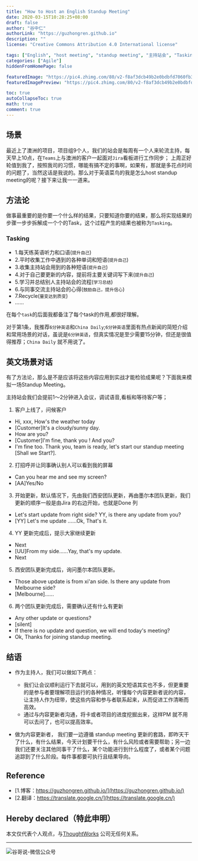 ```yaml
---
title: "How to Host an English Standup Meeting"
date: 2020-03-15T10:28:25+08:00
draft: false
author: "谷中仁"
authorLink: "https://guzhongren.github.io"
description: ""
license: "Creative Commons Attribution 4.0 International license"

tags: ["English", "host meeting", "standup meeting", "主持站会", "Tasking", "Agile"]
categories: ["Agile"]
hiddenFromHomePage: false

featuredImage: "https://pic4.zhimg.com/80/v2-f8af3dcb49b2e0bdbfd7060fb36bdd5f.jpg"
featuredImagePreview: "https://pic4.zhimg.com/80/v2-f8af3dcb49b2e0bdbfd7060fb36bdd5f.jpg"

toc: true
autoCollapseToc: true
math: true
comment: true
---
```


## 场景

最近上了澳洲的项目，项目组9个人，我们的站会是每周有一个人来轮流主持，每天早上10点，在`Teams`上与澳洲的客户一起面对`Jira`看板进行工作同步；
上周正好轮值到我了，按照我司的习惯，哪能有搞不定的事啊，如果有，那就是多花点时间的问题了，当然这话是我说的。那么对于英语菜鸟的我是怎么host standup meeting的呢？接下来让我一一道来。

## 方法论

做事最重要的是你要一个什么样的结果，只要知道你要的结果，那么将实现结果的步骤一步步拆解成一个个的Task，这个过程产生的结果也被称为`Tasking`。

### Tasking

* 1.每天练英语听力和口语(`提升自己`)
* 2.平时收集工作中遇到的各种单词和短语(`提升自己`)
* 3.收集主持站会用到的各种短语(`提升自己`)
* 4.对于自己要更新的内容，提前将主要关键词写下来(`提升自己`)
* 5.学习并总结别人主持站会的流程(`学习总结`)
* 6.与同事交流主持站会的心得(`鼓励自己，提升信心`)
* 7.Recycle(`量变达到质变`)
* ......

在每个`task`的后面我都备注了每个task的作用,都很好理解。

对于第1条，我推荐`6分钟英语`和`China Daily`;`6分钟英语`里面有热点新闻的简短介绍和常用场景的对话，虽说是`6分钟英语`，但真实情况是至少需要15分钟，但还是很值得推荐；`China Daily` 就不用说了。

## 英文场景对话

有了方法论，那么是不是应该将这些内容应用到实战才能检验成果呢？下面我来模拟一场Standup Meeting。

主持站会我们会提前1～2分钟进入会议，调试语音,看板和等待客户等；

1. 客户上线了，问候客户
- Hi, xxx, How's the weather today
- [Customer]It's a cloudy/sunny day.
- How are you?
- [Customer]I'm fine, thank you ! And you?
- I'm fine too. Thank you, team is ready, let's start our standup meeting [Shall we Start?].

2. 打招呼并让同事确认别人可以看到我的屏幕
- Can you hear me and see my screen?
- [AA]Yes/No
3. 开始更新，默认情况下，先由我们西安团队更新，再由墨尔本团队更新，我们更新的顺序一般是由Jira 的右边开始，也就是Done 列
- Let's start update from right side? YY, is there any update from you?
- [YY] Let's me update ......Ok, That's it.
4. YY 更新完成后，提示大家继续更新
- Next
- [UU]From my side......Yay, that's my update.
- Next

5. 西安团队更新完成后，询问墨尔本团队更新。
- Those above update is from xi'an side. Is there any update from Melbourne side?
- [Melbourne]......

6. 两个团队更新完成后，需要确认还有什么有更新
- Any other update or questions?
- [silent]
- If there is no update and question, we will end today's meeting?
- Ok, Thanks for joining standup meeting.

## 结语

* 作为主持人，我们可以做如下两点：
	* 我们让会议顺利运行下去就可以，用到的英文短语其实也不多，但更重要的是参与者要理解项目运行的各种情况，听懂每个内容更新者说的内容，让主持人作为纽带，使这些内容和参与者联系起来，从而促进工作清晰而高效。
	* 通过与内容更新者沟通，将卡或者项目的进度挖掘出来，这样PM 就不用可以去问了，也可以提高效率。

* 做为内容更新者， 我们要一边遵循 standup meeting 更新的套路，即昨天干了什么，有什么结果，今天计划要干什么，有什么风险或者需要帮助；另一边我们还要关注其他同事干了什么，某个功能进行到什么程度了，或者某个问题追踪到了什么阶段。每件事都要可执行且结果导向。

## Reference

* [1.博客：https://guzhongren.github.io/](https://guzhongren.github.io/)
* [2.翻译：https://translate.google.cn/](https://translate.google.cn/)

## Hereby declared（特此申明）

本文仅代表个人观点，与[ThoughtWorks](https://www.thoughtworks.com/) 公司无任何关系。

----
![谷哥说-微信公众号](https://ftp.bmp.ovh/imgs/2020/02/b7282c60d4d581ad.png)
